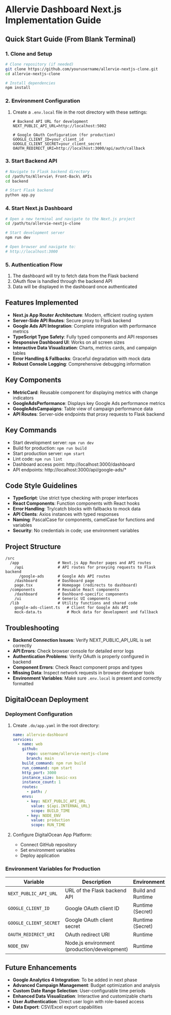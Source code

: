 # Allervie Dashboard Next.js Implementation Guide

## Quick Start Guide (From Blank Terminal)

### 1. Clone and Setup
```bash
# Clone repository (if needed)
git clone https://github.com/yourusername/allervie-nextjs-clone.git
cd allervie-nextjs-clone

# Install dependencies
npm install
```

### 2. Environment Configuration
1. Create a `.env.local` file in the root directory with these settings:
   ```
   # Backend API URL for development
   NEXT_PUBLIC_API_URL=http://localhost:5002
   
   # Google OAuth Configuration (for production)
   GOOGLE_CLIENT_ID=your_client_id
   GOOGLE_CLIENT_SECRET=your_client_secret
   OAUTH_REDIRECT_URI=http://localhost:3000/api/auth/callback
   ```

### 3. Start Backend API
```bash
# Navigate to Flask backend directory
cd /path/to/Allervie\ Front-Back\ APIs
cd backend

# Start Flask backend
python app.py
```

### 4. Start Next.js Dashboard
```bash
# Open a new terminal and navigate to the Next.js project
cd /path/to/allervie-nextjs-clone

# Start development server
npm run dev

# Open browser and navigate to:
# http://localhost:3000
```

### 5. Authentication Flow
1. The dashboard will try to fetch data from the Flask backend
2. OAuth flow is handled through the backend API
3. Data will be displayed in the dashboard once authenticated

## Features Implemented

- **Next.js App Router Architecture**: Modern, efficient routing system
- **Server-Side API Routes**: Secure proxy to Flask backend
- **Google Ads API Integration**: Complete integration with performance metrics
- **TypeScript Type Safety**: Fully typed components and API responses
- **Responsive Dashboard UI**: Works on all screen sizes 
- **Interactive Data Visualization**: Charts, metrics cards, and campaign tables
- **Error Handling & Fallbacks**: Graceful degradation with mock data
- **Robust Console Logging**: Comprehensive debugging information

## Key Components

- **MetricCard**: Reusable component for displaying metrics with change indicators
- **GoogleAdsPerformance**: Displays key Google Ads performance metrics
- **GoogleAdsCampaigns**: Table view of campaign performance data
- **API Routes**: Server-side endpoints that proxy requests to Flask backend

## Key Commands

- Start development server: `npm run dev`
- Build for production: `npm run build`
- Start production server: `npm start`
- Lint code: `npm run lint`
- Dashboard access point: http://localhost:3000/dashboard
- API endpoints: http://localhost:3000/api/google-ads/*

## Code Style Guidelines

- **TypeScript**: Use strict type checking with proper interfaces
- **React Components**: Function components with React hooks
- **Error Handling**: Try/catch blocks with fallbacks to mock data
- **API Clients**: Axios instances with typed responses
- **Naming**: PascalCase for components, camelCase for functions and variables
- **Security**: No credentials in code; use environment variables

## Project Structure

```
/src
  /app                 # Next.js App Router pages and API routes
    /api               # API routes for proxying requests to Flask backend
      /google-ads      # Google Ads API routes
    /dashboard         # Dashboard page
    page.tsx           # Homepage (redirects to dashboard)
  /components          # Reusable React components
    /dashboard         # Dashboard-specific components
    /ui                # Generic UI components
  /lib                 # Utility functions and shared code
    google-ads-client.ts   # Client for Google Ads API
    mock-data.ts           # Mock data for development and fallback
```

## Troubleshooting

- **Backend Connection Issues**: Verify NEXT_PUBLIC_API_URL is set correctly
- **API Errors**: Check browser console for detailed error logs
- **Authentication Problems**: Verify OAuth is properly configured in backend
- **Component Errors**: Check React component props and types
- **Missing Data**: Inspect network requests in browser developer tools
- **Environment Variables**: Make sure `.env.local` is present and correctly formatted

## DigitalOcean Deployment

### Deployment Configuration

1. Create `.do/app.yaml` in the root directory:
   ```yaml
   name: allervie-dashboard
   services:
     - name: web
       github:
         repo: username/allervie-nextjs-clone
         branch: main
       build_command: npm run build
       run_command: npm start
       http_port: 3000
       instance_size: basic-xxs
       instance_count: 1
       routes:
         - path: /
       envs:
         - key: NEXT_PUBLIC_API_URL
           value: ${api.INTERNAL_URL}
           scope: BUILD_TIME
         - key: NODE_ENV
           value: production
           scope: RUN_TIME
   ```

2. Configure DigitalOcean App Platform:
   - Connect GitHub repository
   - Set environment variables
   - Deploy application

### Environment Variables for Production

| Variable | Description | Environment |
|----------|-------------|-------------|
| `NEXT_PUBLIC_API_URL` | URL of the Flask backend API | Build and Runtime |
| `GOOGLE_CLIENT_ID` | Google OAuth client ID | Runtime (Secret) |
| `GOOGLE_CLIENT_SECRET` | Google OAuth client secret | Runtime (Secret) |
| `OAUTH_REDIRECT_URI` | OAuth redirect URI | Runtime |
| `NODE_ENV` | Node.js environment (production/development) | Runtime |

## Future Enhancements

- **Google Analytics 4 Integration**: To be added in next phase
- **Advanced Campaign Management**: Budget optimization and analysis
- **Custom Date Range Selection**: User-configurable time periods
- **Enhanced Data Visualization**: Interactive and customizable charts
- **User Authentication**: Direct user login with role-based access
- **Data Export**: CSV/Excel export capabilities
